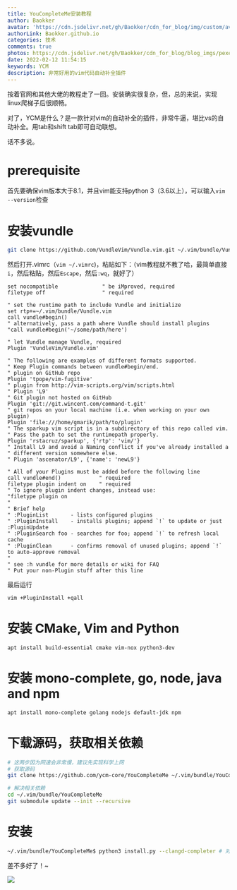 ```yaml
---
title: YouCompleteMe安装教程
author: Baokker
avatar: 'https://cdn.jsdelivr.net/gh/Baokker/cdn_for_blog/img/custom/avatar.jpg'
authorLink: Baokker.github.io
categories: 技术
comments: true
photos: https://cdn.jsdelivr.net/gh/Baokker/cdn_for_blog/blog_imgs/pexels-kaju-9444064.jpg
date: 2022-02-12 11:54:15
keywords: YCM
description: 非常好用的vim代码自动补全插件
---
```






按着官网和其他大佬的教程走了一回。安装确实很复杂，但，总的来说，实现linux爬梯子后很顺畅。

对了，YCM是什么？是一款针对vim的自动补全的插件，非常牛逼，堪比vs的自动补全。用tab和shift tab即可自动联想。

话不多说。

# prerequisite

首先要确保vim版本大于8.1，并且vim能支持python 3（3.6以上），可以输入`vim --version`检查



# 安装vundle

```bash
git clone https://github.com/VundleVim/Vundle.vim.git ~/.vim/bundle/Vundle.vim
```

然后打开.vimrc（`vim ~/.vimrc`)，粘贴如下：（vim教程就不教了哈，最简单直接`i`，然后粘贴，然后`Escape`，然后`:wq`，就好了）

```text
set nocompatible              " be iMproved, required
filetype off                  " required

" set the runtime path to include Vundle and initialize
set rtp+=~/.vim/bundle/Vundle.vim
call vundle#begin()
" alternatively, pass a path where Vundle should install plugins
"call vundle#begin('~/some/path/here')

" let Vundle manage Vundle, required
Plugin 'VundleVim/Vundle.vim'

" The following are examples of different formats supported.
" Keep Plugin commands between vundle#begin/end.
" plugin on GitHub repo
Plugin 'tpope/vim-fugitive'
" plugin from http://vim-scripts.org/vim/scripts.html
" Plugin 'L9'
" Git plugin not hosted on GitHub
Plugin 'git://git.wincent.com/command-t.git'
" git repos on your local machine (i.e. when working on your own plugin)
Plugin 'file:///home/gmarik/path/to/plugin'
" The sparkup vim script is in a subdirectory of this repo called vim.
" Pass the path to set the runtimepath properly.
Plugin 'rstacruz/sparkup', {'rtp': 'vim/'}
" Install L9 and avoid a Naming conflict if you've already installed a
" different version somewhere else.
" Plugin 'ascenator/L9', {'name': 'newL9'}

" All of your Plugins must be added before the following line
call vundle#end()            " required
filetype plugin indent on    " required
" To ignore plugin indent changes, instead use:
"filetype plugin on
"
" Brief help
" :PluginList       - lists configured plugins
" :PluginInstall    - installs plugins; append `!` to update or just :PluginUpdate
" :PluginSearch foo - searches for foo; append `!` to refresh local cache
" :PluginClean      - confirms removal of unused plugins; append `!` to auto-approve removal
"
" see :h vundle for more details or wiki for FAQ
" Put your non-Plugin stuff after this line
```

最后运行

```bash
vim +PluginInstall +qall
```



# 安装 CMake, Vim and Python

```bash
apt install build-essential cmake vim-nox python3-dev
```



# 安装 mono-complete, go, node, java and npm

```bash
apt install mono-complete golang nodejs default-jdk npm
```



# 下载源码，获取相关依赖

```bash
# 这两步因为网速会非常慢，建议先实现科学上网
# 获取源码
git clone https://github.com/ycm-core/YouCompleteMe ~/.vim/bundle/YouCompleteMe 

# 解决相关依赖
cd ~/.vim/bundle/YouCompleteMe
git submodule update --init --recursive 
```



# 安装

```bash
~/.vim/bundle/YouCompleteMe$ python3 install.py --clangd-completer # 对c/cpp自动补全，可以改成--all，支持所有语言
```



差不多好了！~

![](https://cdn.jsdelivr.net/gh/Baokker/cdn_for_blog/blog_imgs/20220212115145.png)

